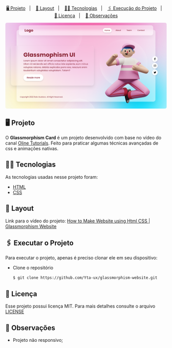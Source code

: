 <p align="center">
    <a href="#-projeto">🖥 Projeto</a>&nbsp;&nbsp;&nbsp;|&nbsp;&nbsp;&nbsp;
    <a href="#-projeto">🎨 Layout</a>&nbsp;&nbsp;&nbsp;|&nbsp;&nbsp;&nbsp;
    <a href="#-tecnologias">👨‍💻 Tecnologias</a>&nbsp;&nbsp;&nbsp;|&nbsp;&nbsp;&nbsp;
    <a href="#-executar-o-projeto">🖇 Execução do Projeto</a>&nbsp;&nbsp;&nbsp;|&nbsp;&nbsp;&nbsp;
    <a href="#-licença">📃 Licença</a>&nbsp;&nbsp;&nbsp;|&nbsp;&nbsp;&nbsp;
    <a href="#-observações">📌 Observações</a>
</p>
<div style="display: flex; flex-direction: row; justify-content: center; align-items: center; flex-wrap: wrap"  align="center">
    <img width="600" style="border-radius: 5px" height="auto" alt="Página principal do Glassmorphism Card" src=".github/home.png"/>
</div>


## 🖥 Projeto
O **Glassmorphism Card** é um projeto desenvolvido com base no vídeo do canal [Oline Tutorials](https://www.youtube.com/channel/UCbwXnUipZsLfUckBPsC7Jog). Feito para praticar algumas técnicas avançadas de css e animações nativas.
## 👨‍💻 Tecnologias
As tecnologias usadas nesse projeto foram:
- [HTML](https://developer.mozilla.org/en-US/docs/Web/HTML)
- [CSS](https://developer.mozilla.org/en-US/docs/Web/CSS)

## 🎨 Layout
Link para o vídeo do projeto: [How to Make Website using Html CSS | Glassmorphism Website](https://www.youtube.com/watch?v=zSg4_d6Qhzc)


## 🖇 Executar o Projeto
Para executar o projeto, apenas é preciso clonar ele em seu dispositivo:

- Clone o repositório
    ```bash
    $ git clone https://github.com/Yta-ux/glassmorphism-website.git
    ```
 
##  📃 Licença
Esse projeto possui licença MIT. Para mais detalhes consulte o arquivo [LICENSE](LICENSE.md)


## 📌 Observações
- Projeto não responsivo;